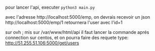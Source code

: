 pour lancer l'api, executer `python3 main.py`

avec l'adresse http://localhost:5000/emp, on devrais recevoir un json
http://localhost:5000/emp/1 retournera l'user avec l'id=1

sur ovh ; mis sur /var/www/html/api
il faut lancer la commande aprés connection sur centos, et on pourra faire des requete type:
http://51.255.51.106:5000/get/users
